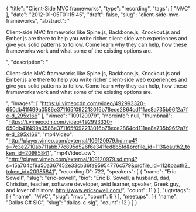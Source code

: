 {
  "title": "Client-Side MVC frameworks",
  "type": "recording",
  "tags": [
    "MVC"
  ],
  "date": "2012-01-05T01:15:45",
  "draft": false,
  "slug": "client-side-mvc-frameworks",
  "abstract": "<p>Client-side MVC frameworks like Spine.js, Backbone.js, Knockout.js and Ember.js are there to help you write richer client-side web experiences and give you solid patterns to follow. Come learn why they can help, how these frameworks work and what some of the existing options are.</p>",
  "description": "<p>Client-side MVC frameworks like Spine.js, Backbone.js, Knockout.js and Ember.js are there to help you write richer client-side web experiences and give you solid patterns to follow. Come learn why they can help, how these frameworks work and what some of the existing options are.</p>",
  "images": [
    "https://i.vimeocdn.com/video/492993320-650db41f499a0586e371165f092213016b78ece2864cd111ae8a735b96f2a7fe-d_295x166"
  ],
  "vimeo": "109120979",
  "moreinfo": null,
  "thumbnail": "https://i.vimeocdn.com/video/492993320-650db41f499a0586e371165f092213016b78ece2864cd111ae8a735b96f2a7fe-d_295x166",
  "mp4Video": "http://player.vimeo.com/external/109120979.hd.mp4?s=7c3e2710ab711abb77c895d526f6e341fed8b5fd&profile_id=113&oauth2_token_id=20985841",
  "mp4VideoLow": "http://player.vimeo.com/external/109120979.sd.mp4?s=15a704cf9a50a367452e33cb36fa95954776c579&profile_id=112&oauth2_token_id=20985841",
  "recordingID": 722,
  "speakers": [
    {
      "name": "Eric Sowell",
      "slug": "eric-sowell",
      "bio": "Eric B. Sowell, a husband, dad, Christian, teacher, software developer, avid learner, speaker, Greek guy, and lover of history.  http://www.ericsowell.com/",
      "count": 11
    }
  ],
  "ugtvtags": [
    {
      "name": "MVC",
      "slug": "mvc",
      "count": 9
    }
  ],
  "meetups": [
    {
      "name": "Dallas C# SIG",
      "slug": "dallas-c-sig",
      "count": 12
    }
  ]
}
